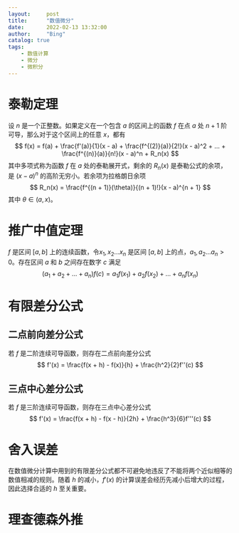 ```yaml
---
layout:     post
title:      "数值微分"
date:       2022-02-13 13:32:00
author:     "Bing"
catalog: true
tags:
    - 数值计算
    - 微分
    - 微积分
---
```


# 泰勒定理
设 $n$ 是一个正整数。如果定义在一个包含 $a$ 的区间上的函数 $f$ 在点 $a$ 处 $n+1$ 阶可导，那么对于这个区间上的任意 $x$，都有
$$
    f(x) = f(a) + \frac{f'(a)}{1}(x - a) + \frac{f^{(2)}(a)}{2!}(x - a)^2 + ... + \frac{f^{(n)}(a)}{n!}(x - a)^n + R_n(x)
$$
其中多项式称为函数 $f$ 在 $a$ 处的泰勒展开式，剩余的 $R_n(x)$ 是泰勒公式的余项，是 $(x - a)^n$ 的高阶无穷小。若余项为拉格朗日余项
$$
    R_n(x) = \frac{f^{(n + 1)}(\theta)}{(n + 1)!}(x - a)^{n + 1}
$$
其中 $\theta\in(a, x)$。

# 推广中值定理
$f$ 是区间 $[a, b]$ 上的连续函数，令${x_1, x_2 ... x_n}$ 是区间 $[a, b]$ 上的点，${a_1, a_2 ... a_n > 0}$。存在区间 $a$ 和 $b$ 之间存在数字 $c$ 满足
$$
    (a_1 + a_2 + ... + a_n)f(c) = a_1f(x_1) + a_2f(x_2) + ... +  a_nf(x_n)
$$

# 有限差分公式
## 二点前向差分公式
若 $f$ 是二阶连续可导函数，则存在二点前向差分公式
$$
    f'(x) = \frac{f(x + h) - f(x)}{h} + \frac{h^2}{2}f''(c)
$$

## 三点中心差分公式
若 $f$ 是三阶连续可导函数，则存在三点中心差分公式
$$
    f'(x) = \frac{f(x + h) - f(x - h)}{2h} + \frac{h^3}{6}f'''(c)
$$

# 舍入误差
在数值微分计算中用到的有限差分公式都不可避免地违反了不能将两个近似相等的数值相减的规则。随着 $h$ 的减小，$f'(x)$ 的计算误差会经历先减小后增大的过程，因此选择合适的 $h$ 至关重要。

# 理查德森外推